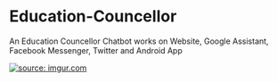 # Education-Councellor
An Education Councellor Chatbot works on Website, Google Assistant, Facebook Messenger, Twitter and Android App

<a href="https://imgur.com/lIJxPQh"><img src="https://image.ibb.co/jSaY0o/Screenshot_2720.png" title="source: imgur.com" /></a>

